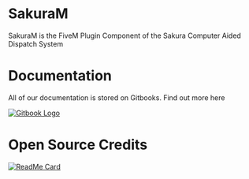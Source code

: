 # SakuraM

SakuraM is the FiveM Plugin Component of the Sakura Computer Aided Dispatch System

# Documentation

All of our documentation is stored on Gitbooks. Find out more here

[![Gitbook Logo](https://gblobscdn.gitbook.com/spaces%2Fgitbook%2Favatar-rectangle.png?alt=media)](https://docs.sakuracad.app/setup/sakuram)

# Open Source Credits

[![ReadMe Card](https://github-readme-stats.vercel.app/api/pin/?username=Sheamle&repo=notif&theme=dark)](https://github.com/Sheamle/notif)
